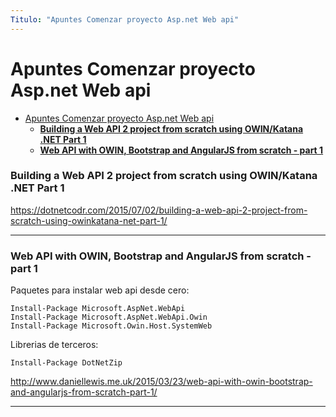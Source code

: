 ```yaml
---
Titulo: "Apuntes Comenzar proyecto Asp.net Web api"
---
```


# Apuntes Comenzar proyecto Asp.net Web api

- [Apuntes Comenzar proyecto Asp.net Web api](#apuntes-comenzar-proyecto-aspnet-web-api)
    - [**Building a Web API 2 project from scratch using OWIN/Katana .NET Part 1**](#building-a-web-api-2-project-from-scratch-using-owinkatana-net-part-1)
    - [**Web API with OWIN, Bootstrap and AngularJS from scratch - part 1**](#web-api-with-owin-bootstrap-and-angularjs-from-scratch---part-1)

### **Building a Web API 2 project from scratch using OWIN/Katana .NET Part 1**

https://dotnetcodr.com/2015/07/02/building-a-web-api-2-project-from-scratch-using-owinkatana-net-part-1/

___

### **Web API with OWIN, Bootstrap and AngularJS from scratch - part 1**


Paquetes para instalar web api desde cero:
~~~
Install-Package Microsoft.AspNet.WebApi  
Install-Package Microsoft.AspNet.WebApi.Owin  
Install-Package Microsoft.Owin.Host.SystemWeb 
~~~

Librerias de terceros:
~~~
Install-Package DotNetZip

~~~

http://www.daniellewis.me.uk/2015/03/23/web-api-with-owin-bootstrap-and-angularjs-from-scratch-part-1/

___


